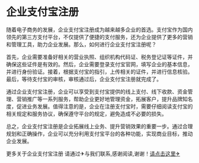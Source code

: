 # 企业支付宝注册

随着电子商务的发展，企业支付宝注册成为越来越多企业的首选。支付宝作为国内领先的第三方支付平台，不仅提供了便捷的支付服务，还为企业提供了更多的营销和管理工具，助力企业发展。那么，如何进行企业支付宝注册呢？

首先，企业需要准备好相关的营业执照、组织机构代码证、税务登记证等证件，并确保这些证件是有效的。然后，企业需要登录支付宝官网，填写企业的基本信息，并进行身份验证。接着，根据支付宝的指引，上传相关的证件，并进行信息核验。最后，等待支付宝的审核，审核通过后，企业支付宝注册就完成了。

通过企业支付宝注册，企业可以享受到支付宝提供的线上支付、线下收款、资金管理、营销推广等一系列服务，帮助企业更好地管理资金，拓展客户，提升品牌知名度，促进业务发展。值得注意的是，企业在注册支付宝时，需要仔细阅读支付宝的相关规定和服务协议，确保遵守平台的规定，避免造成不必要的损失。

总之，企业支付宝注册是企业拓展线上业务、提升营销效果的重要一步。通过合理规划和正确操作，企业可以充分利用支付宝平台的各种功能，实现商业目标，推动企业发展。

更多关于企业支付宝注册 请通过✈与我们联系,感谢阅读,谢谢！[请点击这里✈](https://t.me/sjlmbot)